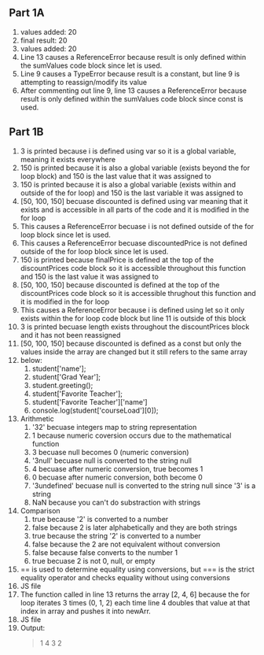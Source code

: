## Part 1A  
1. values added:  20
2. final result:  20
3. values added:  20
4. Line 13 causes a ReferenceError because result is only defined within the sumValues code block since let is used.
5. Line 9 causes a TypeError because result is a constant, but line 9 is attempting to reassign/modify its value
6. After commenting out line 9, line 13 causes a ReferenceError because result is only defined within the sumValues code block since const is used.

## Part 1B  
1. 3 is printed because i is defined using var so it is a global variable, meaning it exists everywhere
2. 150 is printed because it is also a global variable (exists beyond the for loop block) and 150 is the last value that it was assigned to
3. 150 is printed because it is also a global variable (exists within and outside of the for loop) and 150 is the last variable it was assigned to
4. [50, 100, 150] becuase discounted is defined using var meaning that it exists and is accessible in all parts of the code and it is modified in the for loop
5. This causes a ReferenceError becuase i is not defined outside of the for loop block since let is used.
6. This causes a ReferenceError becuase discountedPrice is not defined outside of the for loop block since let is used.
7. 150 is printed because finalPrice is defined at the top of the discountPrices code block so it is accessible throughout this function and 150 is the last value it was assigned to
8. [50, 100, 150] because discounted is defined at the top of the discountPrices code block so it is accessible thrughout this function and it is modified in the for loop
9. This causes a ReferenceError because i is defined using let so it only exists within the for loop code block but line 11 is outside of this block
10. 3 is printed becuase length exists throughout the discountPrices block and it has not been reassigned
11. [50, 100, 150] because discounted is defined as a const but only the values inside the array are changed but it still refers to the same array
12. below:
    1.  student\['name'\];
    2.  student\['Grad Year'\];
    3.  student.greeting();
    4.  student\['Favorite Teacher'\];
    5.  student\['Favorite Teacher'\]\['name'\]
    6.  console.log(student\['courseLoad'\]\[0\]);
13. Arithmetic
    1.  '32' becuase integers map to string representation
    2.  1 because numeric coversion occurs due to the mathematical function
    3.  3 becuase null becomes 0 (numeric conversion)
    4.  '3null' becuase null is converted to the string null
    5.  4 becuase after numeric conversion, true becomes 1
    6.  0 becuase after numeric conversion, both become 0
    7.  '3undefined' becuase null is converted to the string null since '3' is a string
    8.  NaN because you can't do substraction with strings
14. Comparison
    1.  true because '2' is converted to a number
    2.  false because 2 is later alphabetically and they are both strings
    3.  true because the string '2' is converted to a number
    4.  false because the 2 are not equivalent without conversion
    5.  false because false converts to the number 1
    6.  true becuase 2 is not 0, null, or empty
15. == is used to determine equality using conversions, but === is the strict equality operator and checks equality without using conversions
16. JS file
17. The function called in line 13 returns the array \[2, 4, 6\] because the for loop iterates 3 times (0, 1, 2) each time line 4 doubles that value at that index in array and pushes it into newArr.
18. JS file
19. Output:
    > 1
    > 4
    > 3
    > 2